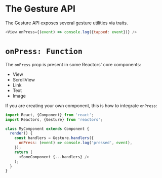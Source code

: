 The Gesture API
===

The Gesture API exposes several gesture utilities via traits.

```javascript
<View onPress={(event) => console.log({tapped: event})} />
```

# `onPress: Function`

The `onPress` prop is present in some Reactors' core components:

- View
- ScrollView
- Link
- Text
- Image

If you are creating your own component, this is how to integrate `onPress`:

```javascript
import React, {Component} from 'react';
import Reactors, {Gesture} from 'reactors';

class MyComponent extends Component {
  render() {
    const handlers = Gesture.handlers({
      onPress: (event) => console.log('pressed', event),
    });
    return (
      <SomeComponent {...handlers} />
    );
  }
}
```
